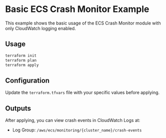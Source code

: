 # Basic ECS Crash Monitor Example

This example shows the basic usage of the ECS Crash Monitor module with only CloudWatch logging enabled.

## Usage

```bash
terraform init
terraform plan
terraform apply
```

## Configuration

Update the `terraform.tfvars` file with your specific values before applying.

## Outputs

After applying, you can view crash events in CloudWatch Logs at:
- Log Group: `/aws/ecs/monitoring/{cluster_name}/crash-events`